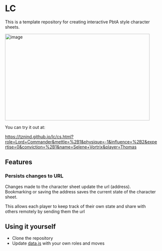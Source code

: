 # LC
This is a template repository for creating interactive PbtA style character sheets.

<img width="478" height="286" alt="image" src="https://github.com/user-attachments/assets/02a1f67c-de79-4e7e-a043-8e90e0f645f2" />

You can try it out at:

https://tznind.github.io/lc/cs.html?role=Lord+Commander&mettle=%2B1&physique=-1&influence=%2B2&expertise=0&conviction=%2B1&name=Selene+Vortrix&player=Thomas

## Features

### Persists changes to URL
Changes made to the character sheet update the url (address). Bookmarking or saving the address saves the current state of the character sheet.

This allows each player to keep track of their own state and share with others remotely by sending them the url

## Using it yourself

- Clone the repository
- Update [data.js](./data.js) with your own roles and moves


